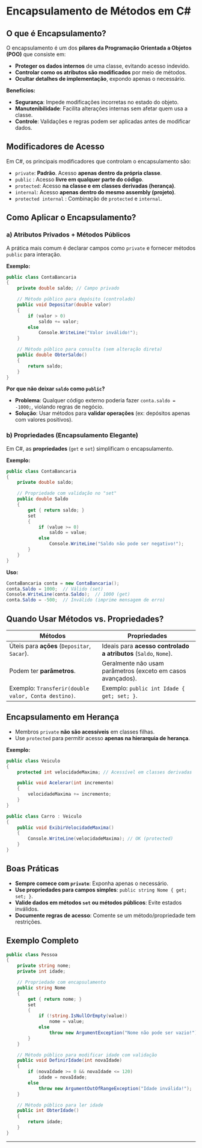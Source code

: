 # **Encapsulamento de Métodos em C#**

## **O que é Encapsulamento?**

O encapsulamento é um dos **pilares da Programação Orientada a Objetos (POO)** que consiste em:

- **Proteger os dados internos** de uma classe, evitando acesso indevido.
- **Controlar como os atributos são modificados** por meio de métodos.
- **Ocultar detalhes de implementação**, expondo apenas o necessário.

**Benefícios:**

- **Segurança**: Impede modificações incorretas no estado do objeto.
- **Manutenibilidade**: Facilita alterações internas sem afetar quem usa a classe.
- **Controle**: Validações e regras podem ser aplicadas antes de modificar dados.

## **Modificadores de Acesso**

Em C#, os principais modificadores que controlam o encapsulamento são:

- `private`: **Padrão**. Acesso **apenas dentro da própria classe**.
- `public` : Acesso **livre em qualquer parte do código**.
- `protected`: Acesso **na classe e em classes derivadas (herança)**.
- `internal`: Acesso **apenas dentro do mesmo assembly (projeto)**.
- `protected internal` : Combinação de `protected` e `internal`.

## **Como Aplicar o Encapsulamento?**

### **a) Atributos Privados + Métodos Públicos**

A prática mais comum é declarar campos como `private` e fornecer métodos `public` para interação.

**Exemplo:**

```csharp
public class ContaBancaria
{
    private double saldo; // Campo privado

    // Método público para depósito (controlado)
    public void Depositar(double valor)
    {
        if (valor > 0)
            saldo += valor;
        else
            Console.WriteLine("Valor inválido!");
    }

    // Método público para consulta (sem alteração direta)
    public double ObterSaldo()
    {
        return saldo;
    }
}
```

**Por que não deixar `saldo` como `public`?**

- **Problema**: Qualquer código externo poderia fazer `conta.saldo = -1000;`, violando regras de negócio.
- **Solução**: Usar métodos para **validar operações** (ex: depósitos apenas com valores positivos).

### **b) Propriedades (Encapsulamento Elegante)**

Em C#, as **propriedades** (`get` e `set`) simplificam o encapsulamento.

**Exemplo:**

```csharp
public class ContaBancaria
{
    private double saldo;

    // Propriedade com validação no "set"
    public double Saldo
    {
        get { return saldo; }
        set
        {
            if (value >= 0)
                saldo = value;
            else
                Console.WriteLine("Saldo não pode ser negativo!");
        }
    }
}
```

**Uso:**

```csharp
ContaBancaria conta = new ContaBancaria();
conta.Saldo = 1000;  // Válido (set)
Console.WriteLine(conta.Saldo);  // 1000 (get)
conta.Saldo = -500;  // Inválido (imprime mensagem de erro)
```

## **Quando Usar Métodos vs. Propriedades?**

| **Métodos** | **Propriedades** |
| --- | --- |
| Úteis para **ações** (`Depositar`, `Sacar`). | Ideais para **acesso controlado a atributos** (`Saldo`, `Nome`). |
| Podem ter **parâmetros**. | Geralmente não usam parâmetros (exceto em casos avançados). |
| Exemplo: `Transferir(double valor, Conta destino)`. | Exemplo: `public int Idade { get; set; }`. |

## **Encapsulamento em Herança**

- Membros `private` **não são acessíveis** em classes filhas.
- Use `protected` para permitir acesso **apenas na hierarquia de herança**.

**Exemplo:**

```csharp
public class Veiculo
{
    protected int velocidadeMaxima; // Acessível em classes derivadas

    public void Acelerar(int incremento)
    {
        velocidadeMaxima += incremento;
    }
}

public class Carro : Veiculo
{
    public void ExibirVelocidadeMaxima()
    {
        Console.WriteLine(velocidadeMaxima); // OK (protected)
    }
}
```

## **Boas Práticas**

- **Sempre comece com `private`**: Exponha apenas o necessário.
- **Use propriedades para campos simples**: `public string Nome { get; set; }`.
- **Valide dados em métodos `set` ou métodos públicos**: Evite estados inválidos.
- **Documente regras de acesso**: Comente se um método/propriedade tem restrições.

## **Exemplo Completo**

```csharp
public class Pessoa
{
    private string nome;
    private int idade;

    // Propriedade com encapsulamento
    public string Nome
    {
        get { return nome; }
        set
        {
            if (!string.IsNullOrEmpty(value))
                nome = value;
            else
                throw new ArgumentException("Nome não pode ser vazio!");
        }
    }

    // Método público para modificar idade com validação
    public void DefinirIdade(int novaIdade)
    {
        if (novaIdade >= 0 && novaIdade <= 120)
            idade = novaIdade;
        else
            throw new ArgumentOutOfRangeException("Idade inválida!");
    }

    // Método público para ler idade
    public int ObterIdade()
    {
        return idade;
    }
}
```

---
